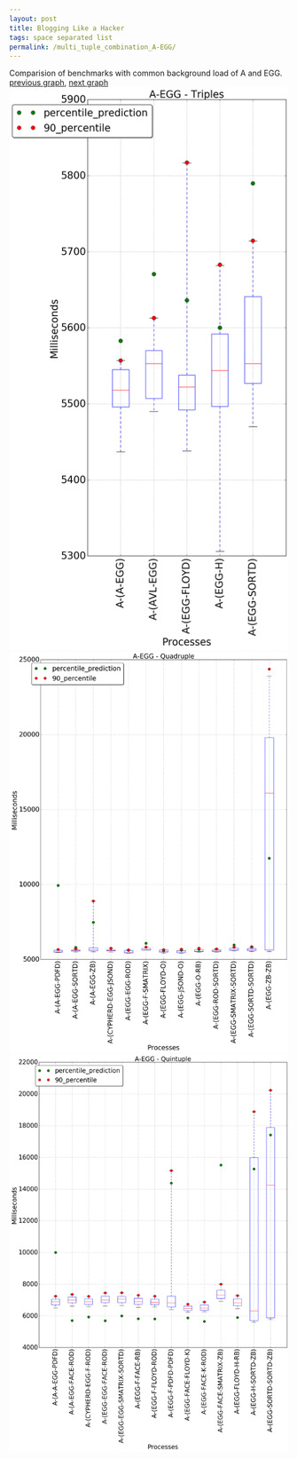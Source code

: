```yaml
---
layout: post
title: Blogging Like a Hacker
tags: space separated list
permalink: /multi_tuple_combination_A-EGG/
---
```


Comparision of benchmarks with common background load of A and EGG.
[previous graph](./multi_tuple_combination_A-CYPHERD/), [next graph](./multi_tuple_combination_A-FACE/)
<img src="./images/triple/A/A-EGG_box.png" alt="graph figure"><img src="./images/quadruple/A/A-EGG_box.png" alt="graph figure"><img src="./images/quintuple/A/A-EGG_box.png" alt="graph figure">